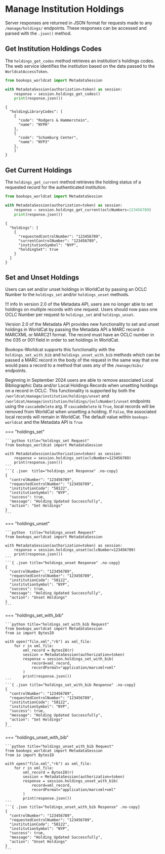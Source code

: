 # Manage Institution Holdings

Server responses are returned in JSON format for requests made to any `/manage/holdings/` endpoints. These responses can be accessed and parsed with the `.json()` method.

## Get Institution Holdings Codes

The `holdings_get_codes` method retrieves an institution's holdings codes. The web service identifies the institution based on the data passed to the `WorldcatAccessToken`.

```python title="holdings_get_codes Request"
from bookops_worldcat import MetadataSession

with MetadataSession(authorization=token) as session:
    response = session.holdings_get_codes()
    print(response.json())
```
```{ .json title="holdings_get_codes Response" .no-copy}
{
  "holdingLibraryCodes": [
    {
      "code": "Rodgers & Hammerstein",
      "name": "NYPH"
    },
    {
      "code": "Schomburg Center",
      "name": "NYP3"
    },
    ]
}
```

## Get Current Holdings
The `holdings_get_current` method retrieves the holding status of a requested record for the authenticated institution.

```python title="holdings_get_current Request"
from bookops_worldcat import MetadataSession

with MetadataSession(authorization=token) as session:
    response = session.holdings_get_current(oclcNumbers=123456789)
    print(response.json())
```
```{ .json title="holdings_get_current Response" .no-copy}
{
  "holdings": [
    {
      "requestedControlNumber": "123456789",
      "currentControlNumber": "123456789",
      "institutionSymbol": "NYP",
      "holdingSet": true
    }
  ]
}
```
## Set and Unset Holdings
Users can set and/or unset holdings in WorldCat by passing an OCLC Number to the `holdings_set` and/or `holdings_unset` methods. 

!!! info
    In version 2.0 of the Metadata API, users are no longer able to set holdings on multiple records with one request. Users should now pass one OCLC Number per request to `holdings_set` and `holdings_unset`.

Version 2.0 of the Metadata API provides new functionality to set and unset holdings in WorldCat by passing the Metadata API a MARC record in MARCXML or MARC21 format. The record must have an OCLC number in the 035 or 001 field in order to set holdings in WorldCat.

Bookops-Worldcat supports this functionality with the `holdings_set_with_bib` and `holdings_unset_with_bib` methods which can be passed a MARC record in the body of the request in the same way that one would pass a record to a method that uses any of the `/manage/bibs/` endpoints.

Beginning in September 2024 users are able to remove associated Local Bibliographic Data and/or Local Holdings Records when unsetting holdings on a record in OCLC. This functionality is supported by both the `/worldcat/manage/institution/holdings/unset` and `/worldcat/manage/institution/holdings/{oclcNumber}/unset` endpoints using the `cascadeDelete` arg. If `cascadeDelete` is `True`, local records will be removed from WorldCat when unsetting a holding. If `False`, the associated local records will remain in WorldCat. The default value within `bookops-worldcat` and the Metadata API is `True` 

=== "holdings_set"

    ```python title="holdings_set Request"
    from bookops_worldcat import MetadataSession

    with MetadataSession(authorization=token) as session:
        response = session.holdings_set(oclcNumber=123456789)
        print(response.json())
    ```
    ```{ .json  title="holdings_set Response" .no-copy}
    {
      "controlNumber": "123456789",
      "requestedControlNumber": "123456789",
      "institutionCode": "58122",
      "institutionSymbol": "NYP",
      "success": true,
      "message": "Holding Updated Successfully",
      "action": "Set Holdings"
    }
    ```

=== "holdings_unset"

    ```python  title="holdings_unset Request"
    from bookops_worldcat import MetadataSession

    with MetadataSession(authorization=token) as session:
        response = session.holdings_unset(oclcNumber=123456789)
        print(response.json())
    ```
    ```{ .json title="holdings_unset Response" .no-copy}
    {
      "controlNumber": "123456789",
      "requestedControlNumber": "123456789",
      "institutionCode": "58122",
      "institutionSymbol": "NYP",
      "success": true,
      "message": "Holding Updated Successfully",
      "action": "Unset Holdings"
    }
    ```

=== "holdings_set_with_bib"

    ```python title="holdings_set_with_bib Request"
    from bookops_worldcat import MetadataSession
    from io import BytesIO
    
    with open("file.xml","rb") as xml_file:
        for r in xml_file:
            xml_record = BytesIO(r)
            session = MetadataSession(authorization=token)
            response = session.holdings_set_with_bib(
                record=xml_record, 
                recordFormat="application/marcxml+xml"
            )
            print(response.json())
    ```
    ```{ .json title="holdings_set_with_bib Response" .no-copy}
    {
      "controlNumber": "123456789",
      "requestedControlNumber": "123456789",
      "institutionCode": "58122",
      "institutionSymbol": "NYP",
      "success": true,
      "message": "Holding Updated Successfully",
      "action": "Set Holdings"
    }
    ```

=== "holdings_unset_with_bib"

    ```python title="holdings_unset_with_bib Request"
    from bookops_worldcat import MetadataSession
    from io import BytesIO
    
    with open("file.xml","rb") as xml_file:
        for r in xml_file:
            xml_record = BytesIO(r)
            session = MetadataSession(authorization=token)
            response = session.holdings_unset_with_bib(
                record=xml_record, 
                recordFormat="application/marcxml+xml"
            )
            print(response.json())
    ```
    ```{ .json title="holdings_unset_with_bib Response" .no-copy}
    {
      "controlNumber": "123456789",
      "requestedControlNumber": "123456789",
      "institutionCode": "58122",
      "institutionSymbol": "NYP",
      "success": true,
      "message": "Holding Updated Successfully",
      "action": "Unset Holdings"
    }
    ```